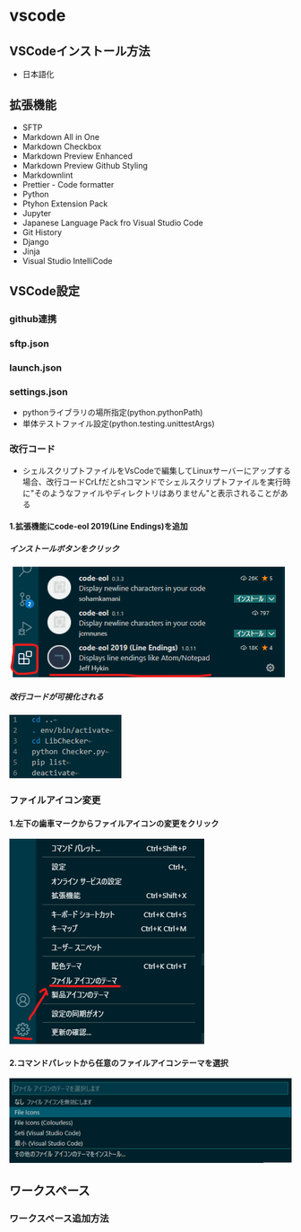 # vscode

## VSCodeインストール方法

* 日本語化

## 拡張機能

* SFTP
* Markdown All in One
* Markdown Checkbox
* Markdown Preview Enhanced
* Markdown Preview Github Styling
* Markdownlint
* Prettier - Code formatter
* Python
* Ptyhon Extension Pack
* Jupyter
* Japanese Language Pack fro Visual Studio Code
* Git History
* Django
* Jinja
* Visual Studio IntelliCode

## VSCode設定

### github連携

### sftp.json

### launch.json

### settings.json

* pythonライブラリの場所指定(python.pythonPath)
* 単体テストファイル設定(python.testing.unittestArgs)

### 改行コード

* シェルスクリプトファイルをVsCodeで編集してLinuxサーバーにアップする場合、改行コードCrLfだとshコマンドでシェルスクリプトファイルを実行時に"そのようなファイルやディレクトリはありません"と表示されることがある

#### 1.拡張機能にcode-eol 2019(Line Endings)を追加

##### インストールボタンをクリック

![code-eol 2019](../05.python/img/code-eol.png)

##### 改行コードが可視化される

![eof-visible](../05.python/img/eof-visible.png)

### ファイルアイコン変更

#### 1.左下の歯車マークからファイルアイコンの変更をクリック

![fileicon-change](../05.python/img/fileicon-change.png)

#### 2.コマンドパレットから任意のファイルアイコンテーマを選択

![fileicon-select](../05.python/img/fileicon-select.png)

## ワークスペース

### ワークスペース追加方法
